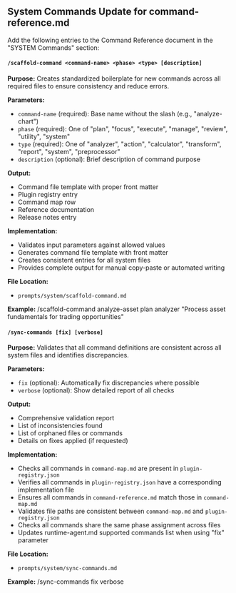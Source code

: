 ## System Commands Update for command-reference.md

Add the following entries to the Command Reference document in the "SYSTEM Commands" section:

#### `/scaffold-command <command-name> <phase> <type> [description]`

**Purpose:** Creates standardized boilerplate for new commands across all required files to ensure consistency and reduce errors.

**Parameters:**
* `command-name` (required): Base name without the slash (e.g., "analyze-chart")
* `phase` (required): One of "plan", "focus", "execute", "manage", "review", "utility", "system"
* `type` (required): One of "analyzer", "action", "calculator", "transform", "report", "system", "preprocessor"
* `description` (optional): Brief description of command purpose

**Output:**
* Command file template with proper front matter
* Plugin registry entry
* Command map row
* Reference documentation
* Release notes entry

**Implementation:**
* Validates input parameters against allowed values
* Generates command file template with front matter
* Creates consistent entries for all system files
* Provides complete output for manual copy-paste or automated writing

**File Location:**
* `prompts/system/scaffold-command.md`

**Example:**
/scaffold-command analyze-asset plan analyzer "Process asset fundamentals for trading opportunities"

#### `/sync-commands [fix] [verbose]`

**Purpose:** Validates that all command definitions are consistent across all system files and identifies discrepancies.

**Parameters:**
* `fix` (optional): Automatically fix discrepancies where possible
* `verbose` (optional): Show detailed report of all checks

**Output:**
* Comprehensive validation report
* List of inconsistencies found
* List of orphaned files or commands
* Details on fixes applied (if requested)

**Implementation:**
* Checks all commands in `command-map.md` are present in `plugin-registry.json`
* Verifies all commands in `plugin-registry.json` have a corresponding implementation file
* Ensures all commands in `command-reference.md` match those in `command-map.md`
* Validates file paths are consistent between `command-map.md` and `plugin-registry.json`
* Checks all commands share the same phase assignment across files
* Updates runtime-agent.md supported commands list when using "fix" parameter

**File Location:**
* `prompts/system/sync-commands.md`

**Example:**
/sync-commands fix verbose
